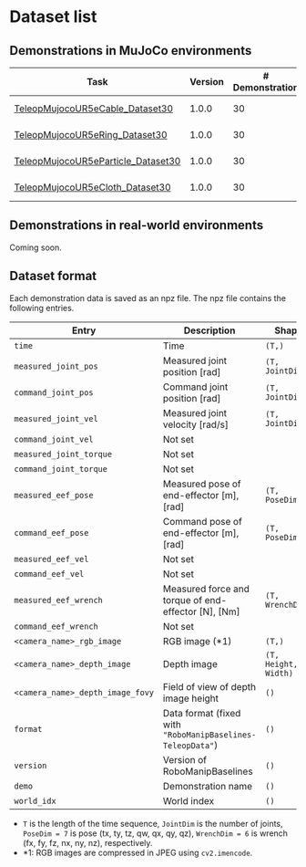 # Dataset list

## Demonstrations in MuJoCo environments
| Task | Version | # Demonstration | Link |
| --- | --- | --- | --- |
| [TeleopMujocoUR5eCable_Dataset30](./environment_catalog.md#MujocoUR5eCableEnv) | 1.0.0 | 30 | [Download (9GB)](https://www.dropbox.com/scl/fi/2e2on6pl26x0m2l4c0qr6/TeleopMujocoUR5eCable_Dataset30_20241028.zip?rlkey=ua659cleqn2ncqd5ik9zri4h7&st=bbnduu2w&dl=1) |
| [TeleopMujocoUR5eRing_Dataset30](./environment_catalog.md#MujocoUR5eRingEnv) | 1.0.0 | 30 | [Download (8GB)](https://www.dropbox.com/scl/fi/cg3qd7k5scmpxnj0t4qa5/TeleopMujocoUR5eRing_Dataset30_20241031.zip?rlkey=jgbwglrqi7svvrggpawrazg5r&dl=1) |
| [TeleopMujocoUR5eParticle_Dataset30](./environment_catalog.md#MujocoUR5eParticleEnv) | 1.0.0 | 30 | [Download (13GB)]() |
| [TeleopMujocoUR5eCloth_Dataset30](./environment_catalog.md#MujocoUR5eClothEnv) | 1.0.0 | 30 | [Download (8GB)](https://www.dropbox.com/scl/fi/ums7qz2rom9focuf91j87/TeleopMujocoUR5eCloth_Dataset30_20241031.zip?rlkey=qq10s4y5gi8stbondnsoso31l&dl=1) |

## Demonstrations in real-world environments
Coming soon.

## Dataset format
Each demonstration data is saved as an npz file. The npz file contains the following entries.

| Entry  | Description | Shape | Dtype |
| --- | --- | --- | --- |
| `time` | Time | `(T,)` | `float64` |
| `measured_joint_pos` | Measured joint position [rad] | `(T, JointDim)` | `float64` |
| `command_joint_pos` | Command joint position [rad] | `(T, JointDim)` | `float64` |
| `measured_joint_vel` | Measured joint velocity [rad/s] | `(T, JointDim)` | `float64` |
| `command_joint_vel` | Not set |  |  |
| `measured_joint_torque` | Not set |  |  |
| `command_joint_torque` | Not set |  |  |
| `measured_eef_pose` | Measured pose of end-effector [m], [rad] | `(T, PoseDim)` | `float64` |
| `command_eef_pose` | Command pose of end-effector [m], [rad] | `(T, PoseDim)` | `float64` |
| `measured_eef_vel` | Not set |  |  |
| `command_eef_vel` | Not set |  |  |
| `measured_eef_wrench` | Measured force and torque of end-effector [N], [Nm] | `(T, WrenchDim)` | `float64` |
| `command_eef_wrench` | Not set |  |  |
| `<camera_name>_rgb_image` | RGB image (*1) | `(T,)` | `object` |
| `<camera_name>_depth_image` | Depth image | `(T, Height, Width)` | `float32` |
| `<camera_name>_depth_image_fovy` | Field of view of depth image height | `()` | `float64` |
| `format` | Data format (fixed with `"RoboManipBaselines-TeleopData"`) | `()` | `str` |
| `version` | Version of RoboManipBaselines | `()` | `str` |
| `demo` | Demonstration name | `()` | `str` |
| `world_idx` | World index | `()` | `int64` |

- `T` is the length of the time sequence, `JointDim` is the number of joints, `PoseDim = 7` is pose (tx, ty, tz, qw, qx, qy, qz), `WrenchDim = 6` is wrench (fx, fy, fz, nx, ny, nz), respectively.
- *1: RGB images are compressed in JPEG using `cv2.imencode`.

